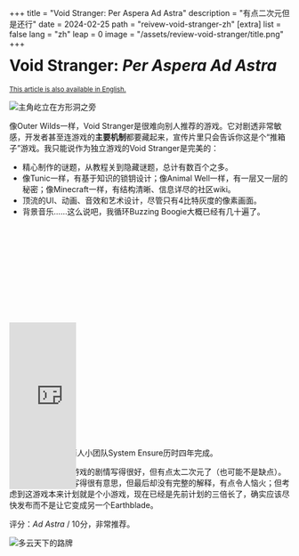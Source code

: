 +++
title = "Void Stranger: Per Aspera Ad Astra"
description = "有点二次元但是还行"
date = 2024-02-25
path = "reivew-void-stranger-zh"
[extra]
list = false
lang = "zh"
leap = 0
image = "/assets/review-void-stranger/title.png"
+++
<h1 style="margin-top: 0;" id="title">Void Stranger: <em>Per Aspera Ad Astra</em></h1>
<small><a href="../review-void-stranger/#title">This article is also available in English.</a></small>

![主角屹立在方形洞之旁](/assets/review-void-stranger/title.png)

像Outer Wilds一样，Void Stranger是很难向别人推荐的游戏。它对剧透非常敏感，开发者甚至连游戏的**主要机制**都要藏起来，宣传片里只会告诉你这是个“推箱子”游戏。我只能说作为独立游戏的Void Stranger是完美的：

- 精心制作的谜题，从教程关到隐藏谜题，总计有数百个之多。
- 像Tunic一样，有基于知识的锁钥设计；像Animal Well一样，有一层又一层的秘密；像Minecraft一样，有结构清晰、信息详尽的社区wiki。
- 顶流的UI、动画、音效和艺术设计，尽管只有4比特灰度的像素画面。
- 背景音乐……这么说吧，我循环Buzzing Boogie大概已经有几十遍了。
<div style="transform: rotate(90deg); margin-top: 20em; display: flex; justify-content: center; width: 120px;"><iframe style="border: 0; width: 25em; height: 120px;" src="https://bandcamp.com/EmbeddedPlayer/album=3825558983/size=large/bgcol=fffaf7/linkcol=8b0000/tracklist=false/artwork=none/track=212605215/transparent=true/" seamless><a href="https://eebrozgi.bandcamp.com/album/elegy-of-the-stars-void-stranger-original-soundtrack">Elegy of the Stars -Void Stranger Original Soundtrack- by eebrozgi</a></iframe></div>

- 由来自芬兰的两人小团队System Ensure历时四年完成。


我只有两点不满。游戏的剧情写得很好，但有点太二次元了（也可能不是缺点）。游戏后期的世界观写得很有意思，但最后却没有完整的解释，有点令人恼火；但考虑到这游戏本来计划就是个小游戏，现在已经是先前计划的三倍长了，确实应该尽快发布而不是让它变成另一个Earthblade。


评分：_Ad Astra_ / 10分，非常推荐。

![多云天下的路牌](/assets/review-void-stranger/ending.png)